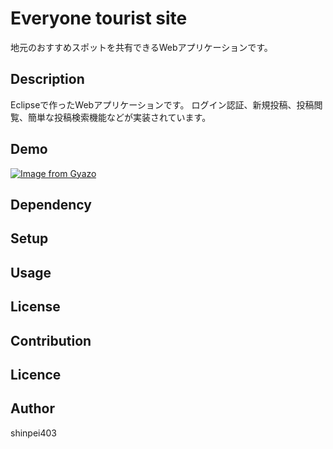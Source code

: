 Everyone tourist site
====
地元のおすすめスポットを共有できるWebアプリケーションです。

## Description
Eclipseで作ったWebアプリケーションです。
ログイン認証、新規投稿、投稿閲覧、簡単な投稿検索機能などが実装されています。

## Demo
[![Image from Gyazo](https://i.gyazo.com/5dbba1c513f93f279dd1d2987a4e4b50.gif)](https://gyazo.com/5dbba1c513f93f279dd1d2987a4e4b50)

## Dependency

## Setup

## Usage

## License

## Contribution

## Licence

## Author
shinpei403



